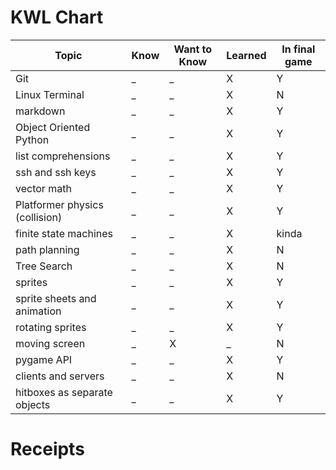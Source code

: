 # KWL Chart
| Topic  | Know   |	Want to Know |	Learned | In final game| 
| ------- | ------- | ---------- | -------- | -------- |
|Git                            | _ | _ | X | Y |
|Linux Terminal                 | _ | _ | X | N |
|markdown                       | _ | _ | X | Y |
|Object Oriented Python         | _ | _ | X | Y |
|list comprehensions            | _ | _ | X | Y |
|ssh and ssh keys               | _ | _ | X | Y |
|vector math                    | _ | _ | X | Y |
|Platformer physics (collision) | _ | _ | X | Y |
|finite state machines          | _ | _ | X | kinda |
|path planning                  | _ | _ | X | N |
|Tree Search                    | _ | _ | X | N |
|sprites                        | _ | _ | X | Y |
|sprite sheets and animation    | _ | _ | X | Y |
|rotating sprites               | _ | _ | X | Y |
|moving screen                  | _ | X | _ | N |
|pygame API                     | _ | _ | X | Y |
|clients and servers            | _ | _ | X | N |
|hitboxes as separate objects   | _ | _ | X | Y |

# Receipts